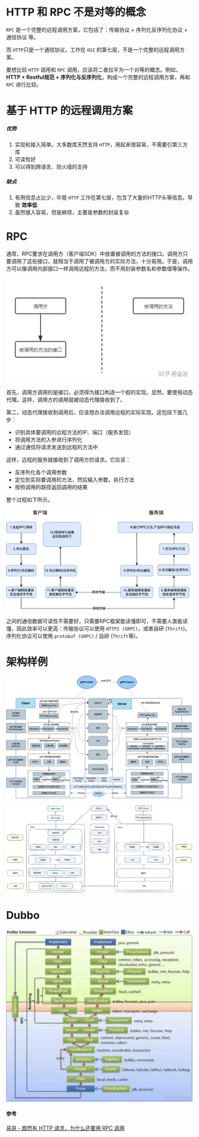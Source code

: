 
# HTTP 和 RPC 不是对等的概念

`RPC` 是一个完整的远程调用方案，它包括了：传输协议 + 序列化反序列化协议 + 通信协议 等。

而 `HTTP`只是一个通信协议，工作在 `OSI` 的第七层，不是一个完整的远程调用方案。

要想比较 `HTTP` 调用和 `RPC` 调用，应该将二者拉平为一个对等的概念。例如，**HTTP + Restful规范 + 序列化与反序列化**，构成一个完整的远程调用方案，再和 `RPC` 进行比较。





# 基于 HTTP 的远程调用方案

##### 优势

1. 实现和接入简单。大多数库天然支持 `HTTP`，用起来很容易，不需要引第三方库
2. 可读性好
3. 可以得到跨语言、防火墙的支持

##### 缺点

1. 有用信息占比少，毕竟 `HTTP` 工作在第七层，包含了大量的HTTP头等信息。导致 **效率低**
2. 虽然接入容易，但是麻烦，主要是参数的封装复杂





# RPC

通常，RPC要求在调用方（客户端SDK）中放置被调用的方法的接口。调用方只要调用了这些接口，就相当于调用了被调用方的实际方法，十分易用。于是，调用方可以像调用内部接口一样调用远程的方法，而不用封装参数名和参数值等操作。

![img](assets/RPC1.jpg)



首先，调用方调用的是接口，必须得为接口构造一个假的实现。显然，要使用动态代理。这样，调用方的调用就被动态代理接收到了。

第二，动态代理接收到调用后，应该想办法调用远程的实际实现。这包括下面几步：

- 识别具体要调用的远程方法的IP、端口（服务发现）
- 将调用方法的入参进行序列化
- 通过通信将请求发送到远程的方法中

这样，远程的服务就接收到了调用方的请求。它应该：

- 反序列化各个调用参数
- 定位到实际要调用的方法，然后输入参数，执行方法
- 按照调用的路径返回调用的结果

整个过程如下所示。

![img](assets/RPC.jpeg)

之间的通信数据可读性不需要好，只需要RPC框架能读懂即可，不需要人类能读懂，因此效率可以更高：传输协议可以使用 `HTTP2 (GRPC)`，或者自研 (`Thrift`)。序列化协议可以使用 `protobuf (GRPC)`  / 自研 (`Thrift`等)。



# 架构样例

![img](assets/RPC2.jpeg)



![微服务架构](assets/微服务架构.png)



# Dubbo

![img](assets/16f8d566-8920-4d52-a483-fde49ad9c5c5.png)



#### 参考

[易哥 - 既然有 HTTP 请求，为什么还要用 RPC 调用](https://www.zhihu.com/question/41609070/answer/1030913797)

